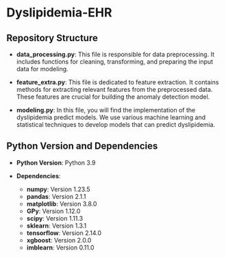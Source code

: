 # Dyslipidemia-EHR

## Repository Structure

- **data_processing.py**: This file is responsible for data preprocessing. It includes functions for cleaning, transforming, and preparing the input data for modeling.

- **feature_extra.py**: This file is dedicated to feature extraction. It contains methods for extracting relevant features from the preprocessed data. These features are crucial for building the anomaly detection model.

- **modeling.py**: In this file, you will find the implementation of the dyslipidemia predict models. We use various machine learning and statistical techniques to develop models that can predict dyslipidemia.

## Python Version and Dependencies

- **Python Version**: Python 3.9

- **Dependencies**:
  - **numpy**: Version 1.23.5
  - **pandas**: Version 2.1.1
  - **matplotlib**: Version 3.8.0
  - **GPy**: Version 1.12.0
  - **scipy**: Version 1.11.3
  - **sklearn**: Version 1.3.1
  - **tensorflow**: Version 2.14.0
  - **xgboost**: Version 2.0.0
  - **imblearn**: Version 0.11.0

